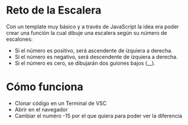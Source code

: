 # Reto de la Escalera
Con un template muy básico y a través de JavaScript la idea era poder crear una función la cual dibuje una escalera según su número de escalones:
  - Si el número es positivo, será ascendente de izquiera a derecha.
  - Si el número es negativo, será descendente de izquiera a derecha.
  - Si el número es cero, se dibujarán dos guiones bajos (__).


# Cómo funciona
- Clonar código en un Terminal de VSC
- Abrir en el navegador
- Cambiar el numéro -15 por el que quiera para poder ver la diferencia


